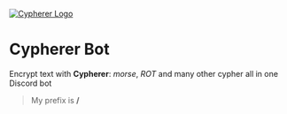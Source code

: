 [![Cypherer Logo](https://iili.io/Ycy5S2.th.png)](https://botground.ga/cypherer) 

# Cypherer Bot

Encrypt text with **Cypherer**: *morse*, *ROT* and many other cypher all in one Discord bot

>My prefix is **/**

